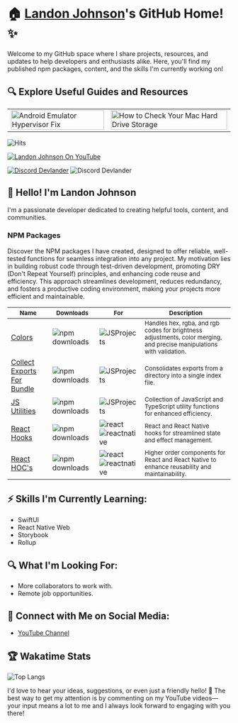 # 🏠 [Landon Johnson](https://www.linkedin.com/in/landonwjohnson/)'s GitHub Home! ✨

Welcome to my GitHub space where I share projects, resources, and updates to help developers and enthusiasts alike. Here, you'll find my published npm packages, content, and the skills I'm currently working on!

## 🔍 Explore Useful Guides and Resources

<table>
  <tr>
    <td>
      <a href="https://bit.ly/how-to-fix-android-emulator-hyper-visor" target="_blank">
        <img width="100%" src="https://res.cloudinary.com/landonwebdev/image/upload/v1707770149/thumbnails/android-emulator-hypervisor-fix.png" alt="Android Emulator Hypervisor Fix" />
      </a>
    </td>
    <td>
      <a href="https://bit.ly/how-to-check-your-mac-harddrive-storage" target="_blank">
        <img width="100%" src="https://res.cloudinary.com/landonwebdev/image/upload/v1707770149/thumbnails/how-to-check-your-mac-harddrive-storage.png" alt="How to Check Your Mac Hard Drive Storage" />
      </a>
    </td>
  </tr>
</table>

![Hits](https://hits.sh/landonwjohnson/README.svg)



<a href="https://bit.ly/landonwjohnson-on-youtube" target="_parent"><img src="https://img.shields.io/youtube/channel/views/UCSL8U9S-SurzEYi0eHpXkTg" alt="Landon Johnson On YouTube" style="max-width: 100%;" /></a>

<a href="https://bit.ly/devlander-discord-invite" target="_parent"><img alt="Discord Devlander" src="https://img.shields.io/badge/Discord-Devlander-%235865F2" /></a>
  <img alt="Discord Devlander" src="https://wakatime.com/badge/user/bd50b6c5-e0ca-4937-83b3-ab2d13adbc73.svg" />


## 👋 Hello! I'm Landon Johnson

I'm a passionate developer dedicated to creating helpful tools, content, and communities. 

### NPM Packages
Discover the NPM packages I have created, designed to offer reliable, well-tested functions for seamless integration into any project. My motivation lies in building robust code through test-driven development, promoting DRY (Don't Repeat Yourself) principles, and enhancing code reuse and efficiency. This approach streamlines development, reduces redundancy, and fosters a productive coding environment, making your projects more efficient and maintainable.

| <sub> Name </sub>                                                   | <sub> Downloads </sub>                                                                                           | <sub> For </sub>                                                                                                          | <sub> Description    </sub>                                                                                                                   |
|--------------------------------------------------------|-----------------------------------------------------------------------------------------------------|------------------------------------------------------------------------------------------------------------------------------------------|----------------------------------------------------------------------------------------------------------------------------------|
| [Colors](https://devlander-colors.netlify.app)    | ![npm downloads](https://img.shields.io/npm/dm/@devlander/colors.svg)                            | ![JSProjects](https://img.shields.io/badge/JSProjects-d5b931)                                                                            | <sub>Handles hex, rgba, and rgb codes for brightness adjustments, color merging, and precise manipulations with validation.</sub>       |
| [Collect Exports For Bundle](https://bit.ly/collect-exports-for-bundle) | ![npm downloads](https://img.shields.io/npm/dm/@devlander/collect-exports-for-bundle.svg)           | ![JSProjects](https://img.shields.io/badge/JSProjects-d5b931)                                                                            | <sub>Consolidates exports from a directory into a single index file.</sub>                                     |
| [JS Utilities](https://devlander-utils.netlify.app)     | ![npm downloads](https://img.shields.io/npm/dm/@devlander/utils.svg)                               | ![JSProjects](https://img.shields.io/badge/JSProjects-d5b931)                                                                           | <sub>Collection of JavaScript and TypeScript utility functions for enhanced efficiency.</sub>                               |
| [React Hooks](https://devlander-react-hooks.netlify.app)       | ![npm downloads](https://img.shields.io/npm/dm/@devlander/hooks.svg)                     | ![react](https://img.shields.io/badge/react-8A2BE2) <br> ![reactnative](https://img.shields.io/badge/reactnative-357da1)              | <sub>React and React Native hooks for streamlined state and effect management.</sub>                                                                 |
|[React HOC's](https://bit.ly/devlander-higher-order-components-github) | ![npm downloads](https://img.shields.io/npm/dm/@devlander/higher-order-components.svg)                                | ![react](https://img.shields.io/badge/react-8A2BE2) <br> ![reactnative](https://img.shields.io/badge/reactnative-357da1)               | <sub>Higher order components for React and React Native to enhance reusability and maintainability.</sub>                                                                             |


## ⚡ Skills I'm Currently Learning:

- SwiftUI
- React Native Web
- Storybook
- Rollup

## 🔍 What I'm Looking For:

- More collaborators to work with.
- Remote job opportunities.

## 📢 Connect with Me on Social Media:

- [YouTube Channel](https://bit.ly/47otldB)

## 🏆 Wakatime Stats

![Top Langs](https://github-readme-stats.vercel.app/api/top-langs/?username=landonwjohnson&layout=compact)

I'd love to hear your ideas, suggestions, or even just a friendly hello! 🚀 The best way to get my attention is by commenting on my YouTube videos—your input means a lot to me and I always look forward to engaging with you there!

